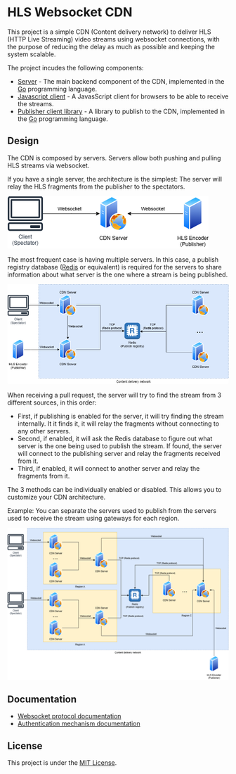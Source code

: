 # HLS Websocket CDN

This project is a simple CDN (Content delivery network) to deliver HLS (HTTP Live Streaming) video streams using websocket connections, with the purpose of reducing the delay as much as possible and keeping the system scalable.

The project incudes the following components:

 - [Server](./server/) - The main backend component of the CDN, implemented in the [Go](https://go.dev/) programming language.
 - [Javascript client](./client-js/) - A JavasScript client for browsers to be able to receive the streams.
 - [Publisher client library](./client-publisher/) - A library to publish to the CDN, implemented in the [Go](https://go.dev/) programming language.

## Design

The CDN is composed by servers. Servers allow both pushing and pulling HLS streams via websocket.

If you have a single server, the architecture is the simplest: The server will relay the HLS fragments from the publisher to the spectators.

![Single server architecture](./documentation/single-server.drawio.png)

The most frequent case is having multiple servers. In this case, a publish registry database ([Redis](https://redis.io) or equivalent) is required for the servers to share information about what server is the one where a stream is being published.

![Multi server architecture](./documentation/multi-server.drawio.png)

When receiving a pull request, the server will try to find the stream from 3 different sources, in this order:

 - First, if publishing is enabled for the server, it will try finding the stream internally. It it finds it, it will relay the fragments without connecting to any other servers.
 - Second, if enabled, it will ask the Redis database to figure out what server is the one being used to publish the stream. If found, the server will connect to the publishing server and relay the fragments received from it.
 - Third, if enabled, it will connect to another server and relay the fragments from it.

The 3 methods can be individually enabled or disabled. This allows you to customize your CDN architecture.

Example: You can separate the servers used to publish from the servers used to receive the stream using gateways for each region.

![Custom server architecture](./documentation/custom.drawio.png)

## Documentation

 - [Websocket protocol documentation](./documentation/websocket-protocol.md)
 - [Authentication mechanism documentation](./documentation/authentication.md)

## License

This project is under the [MIT License](./LICENSE).
